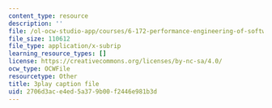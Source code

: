 ```yaml
---
content_type: resource
description: ''
file: /ol-ocw-studio-app/courses/6-172-performance-engineering-of-software-systems-fall-2018/2706d3ace4ed5a379b00f2446e981b3d_mXkPCaZUXhg.vtt
file_size: 110612
file_type: application/x-subrip
learning_resource_types: []
license: https://creativecommons.org/licenses/by-nc-sa/4.0/
ocw_type: OCWFile
resourcetype: Other
title: 3play caption file
uid: 2706d3ac-e4ed-5a37-9b00-f2446e981b3d
---
```

